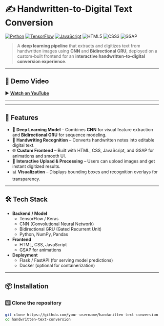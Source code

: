 # ✍️ Handwritten-to-Digital Text Conversion

[![Python](https://img.shields.io/badge/Python-3.9%2B-blue)](https://www.python.org/)
[![TensorFlow](https://img.shields.io/badge/TensorFlow-Deep%20Learning-orange?logo=tensorflow)](https://www.tensorflow.org/)
[![JavaScript](https://img.shields.io/badge/JavaScript-Frontend-yellow?logo=javascript)](https://developer.mozilla.org/en-US/docs/Web/JavaScript)
![HTML5](https://img.shields.io/badge/HTML5-Markup-red?logo=html5)
![CSS3](https://img.shields.io/badge/CSS3-Styles-blue?logo=css3)
![GSAP](https://img.shields.io/badge/GSAP-Animations-green?logo=greensock)

> A **deep learning pipeline** that extracts and digitizes text from handwritten images using **CNN** and **Bidirectional GRU**, deployed on a custom-built frontend for an **interactive handwritten-to-digital conversion experience**.

---

## 🎥 Demo Video
▶ **[Watch on YouTube](https://youtu.be/-mKvonGXq2Y)**

---


---

## 🚀 Features

- 🧠 **Deep Learning Model** – Combines **CNN** for visual feature extraction and **Bidirectional GRU** for sequence modeling.
- 📜 **Handwriting Recognition** – Converts handwritten notes into editable digital text.
- 🌐 **Custom Frontend** – Built with HTML, CSS, JavaScript, and GSAP for animations and smooth UI.
- 📂 **Interactive Upload & Processing** – Users can upload images and get instant digitized results.
- 📊 **Visualization** – Displays bounding boxes and recognition overlays for transparency.

---

## 🛠️ Tech Stack

- **Backend / Model**
  - TensorFlow / Keras
  - CNN (Convolutional Neural Network)
  - Bidirectional GRU (Gated Recurrent Unit)
  - Python, NumPy, Pandas
- **Frontend**
  - HTML, CSS, JavaScript
  - GSAP for animations
- **Deployment**
  - Flask / FastAPI (for serving model predictions)
  - Docker (optional for containerization)

---

## 📦 Installation

### 1️⃣ Clone the repository
```bash
git clone https://github.com/your-username/handwritten-text-conversion.git
cd handwritten-text-conversion
